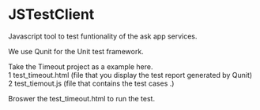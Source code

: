 JSTestClient
============

Javascript tool to test funtionality of the ask app services.

We use Qunit for the Unit test framework. 

Take the Timeout project as a example here. 
<br> 1 test_timeout.html (file  that you display the test report generated by Qunit) 
<br> 2 test_tiemout.js (file that contains the test cases .)

Broswer the test_timeout.html to run the test. 
